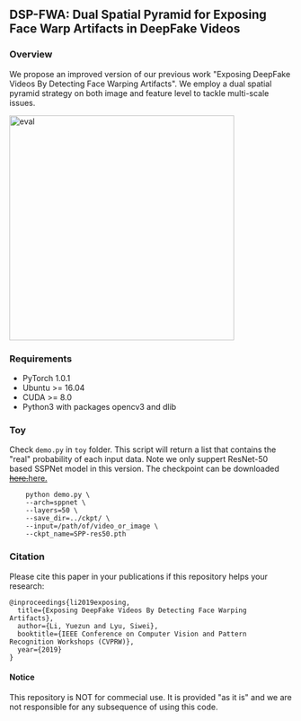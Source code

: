 
## DSP-FWA: Dual Spatial Pyramid for Exposing Face Warp Artifacts in DeepFake Videos 


### Overview
We propose an improved version of our previous work 
"Exposing DeepFake Videos By Detecting Face Warping Artifacts". We employ a dual spatial pyramid strategy on both
image and feature level to tackle multi-scale issues.

<p align="left">
  <img src="src/overview.jpg" alt="eval" width="400"/>
</p>

### Requirements
- PyTorch 1.0.1
- Ubuntu >= 16.04
- CUDA >= 8.0
- Python3 with packages opencv3 and dlib

### Toy
Check `demo.py` in `toy` folder. This script will return a list that contains the "real" probability of each input data. 
Note we only suppert ResNet-50 based SSPNet model in this version. The checkpoint can be downloaded
 ~~[here.](https://drive.google.com/open?id=13wbA5kHRGODBDdiJ2gPeB1XK4KiCh-Im)~~[here.](https://1drv.ms/u/s!As4tun0sWfKsgdtSmFu4DlG5jyuC_Q?e=hDbBb6)

```commandline
    python demo.py \
    --arch=sppnet \
    --layers=50 \
    --save_dir=../ckpt/ \
    --input=/path/of/video_or_image \
    --ckpt_name=SPP-res50.pth
```

    
### Citation

Please cite this paper in your publications if this repository helps your research:

    @inproceedings{li2019exposing,
      title={Exposing DeepFake Videos By Detecting Face Warping Artifacts},
      author={Li, Yuezun and Lyu, Siwei},
      booktitle={IEEE Conference on Computer Vision and Pattern Recognition Workshops (CVPRW)},
      year={2019}
    }
    
#### Notice
This repository is NOT for commecial use. It is provided "as it is" and we are not responsible for any subsequence of using this code.




